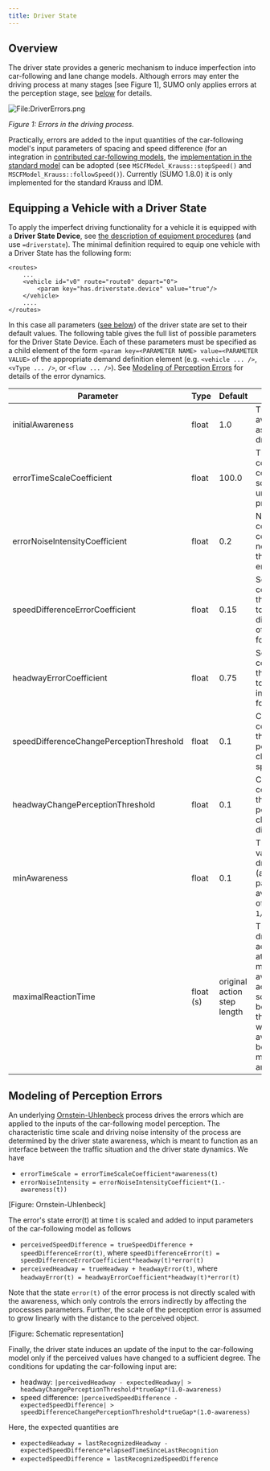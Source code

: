 ```yaml
---
title: Driver State
---
```


## Overview

The driver state provides a generic mechanism to induce imperfection
into car-following and lane change models. Although errors may enter the
driving process at many stages \[see Figure 1\], SUMO only applies
errors at the perception stage, see
[below](#modeling_of_perception_errors) for details.

![](images/DriverErrors.png "File:DriverErrors.png")

*Figure 1: Errors in the driving process.*

Practically, errors are added to the input quantities of the
car-following model's input parameters of spacing and speed difference
(for an integration in [contributed car-following
models](Developer/How_To/Car-Following_Model.md), the
[implementation in the standard
model](https://github.com/eclipse/sumo/blob/master/src/microsim/cfmodels/MSCFModel_Krauss.cpp)
can be adopted (see `MSCFModel_Krauss::stopSpeed()` and
`MSCFModel_Krauss::followSpeed()`). Currently (SUMO 1.8.0)
it is only implemented for the standard Krauss and IDM.

## Equipping a Vehicle with a Driver State

To apply the imperfect driving functionality for a vehicle it is
equipped with a **Driver State Device**, see [the description of
equipment
procedures](Definition_of_Vehicles,_Vehicle_Types,_and_Routes.md#devices)
(and use <device name>`=driverstate`). The minimal definition required
to equip one vehicle with a Driver State has the following form:

    <routes>
        ...
        <vehicle id="v0" route="route0" depart="0">
            <param key="has.driverstate.device" value="true"/>
        </vehicle>
        ....
    </routes>

In this case all parameters ([see below](#modeling_of_perception_errors)) of the driver state
are set to their default values. The following table gives the full list
of possible parameters for the Driver State Device. Each of these
parameters must be specified as a child element of the form
`<param key=<PARAMETER NAME> value=<PARAMETER VALUE>` of the
appropriate demand definition element (e.g. `<vehicle ... />`, `<vType
... />`, or `<flow ... />`). See [Modeling of Perception
Errors](#modeling_of_perception_errors) for details of the
error dynamics.

| Parameter                                | Type  | Default                     | Description          |
| ---------------------------------------- | ----- | --------------------------- | ---------------------------------------- |
| initialAwareness                         | float | 1.0                         | The initial awareness assigned to the driver state.    |
| errorTimeScaleCoefficient                | float | 100.0                       | Time scale constant that controls the time scale of the underlying error process.   |
| errorNoiseIntensityCoefficient           | float | 0.2                         | Noise intensity constant that controls the noise intensity of the underlying error process.  |
| speedDifferenceErrorCoefficient          | float | 0.15                        | Scaling coefficient for the error applied to the speed difference input of the car-following model. |
| headwayErrorCoefficient                  | float | 0.75                        | Scaling coefficient for the error applied to the distance input of the car-following model.  |
| speedDifferenceChangePerceptionThreshold | float | 0.1                         | Constant controlling the threshold for the perception of changes in the speed difference  |
| headwayChangePerceptionThreshold         | float | 0.1                         | Constant controlling the threshold for the perception of changes in the distance input.      |
| minAwareness                             | float | 0.1                         | The minimal value for the driver awareness (a technical parameter to avoid a blow up of the term `1/minAwareness`).   |
| maximalReactionTime                      | float (s) | original action step length | The value for the driver's actionStepLength atained at minimal awareness. The actionStepLength scales linearly between this and the original value with the awareness between minAwareness and 1.0. |

## Modeling of Perception Errors

An underlying
[Ornstein-Uhlenbeck](https://en.wikipedia.org/wiki/Ornstein%E2%80%93Uhlenbeck_process)
process drives the errors which are applied to the inputs of the
car-following model perception. The characteristic time scale and
driving noise intensity of the process are determined by the driver
state awareness, which is meant to function as an interface between the
traffic situation and the driver state dynamics. We have

- `errorTimeScale = errorTimeScaleCoefficient*awareness(t)`
- `errorNoiseIntensity =
  errorNoiseIntensityCoefficient*(1.-awareness(t))`

\[Figure: Ornstein-Uhlenbeck\]

The error's state error(t) at time t is scaled and added to input
parameters of the car-following model as follows

- `perceivedSpeedDifference = trueSpeedDifference +
  speedDifferenceError(t)`, where `speedDifferenceError(t) =
  speedDifferenceErrorCoefficient*headway(t)*error(t)`
- `perceivedHeadway = trueHeadway + headwayError(t)`, where
  `headwayError(t) = headwayErrorCoefficient*headway(t)*error(t)`

Note that the state `error(t)` of the error process is not directly
scaled with the awareness, which only controls the errors indirectly by
affecting the processes parameters. Further, the scale of the perception
error is assumed to grow linearly with the distance to the perceived
object.

\[Figure: Schematic representation\]

Finally, the driver state induces an update of the input to the
car-following model only if the perceived values have changed to a
sufficient degree. The conditions for updating the car-following input
are:

- headway: `|perceivedHeadway - expectedHeadway| >
  headwayChangePerceptionThreshold*trueGap*(1.0-awareness)`
- speed difference: `|perceivedSpeedDifference -
  expectedSpeedDifference| >
  speedDifferenceChangePerceptionThreshold*trueGap*(1.0-awareness)`

Here, the expected quantities are

- `expectedHeadway = lastRecognizedHeadway -
  expectedSpeedDifference*elapsedTimeSinceLastRecognition`
- `expectedSpeedDifference = lastRecognizedSpeedDifference`

